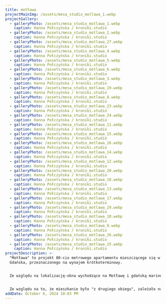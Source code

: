 ```yaml
---
title: motława
projectMainImg: /assets/mesa_studio_motlawa_1.webp
projectGallery:
  - galleryPhoto: /assets/mesa_studio_motlawa_1.webp
    caption: Hanna Połczyńska / kroniki.studio
  - galleryPhoto: /assets/mesa_studio_motlawa_2.webp
    caption: Hanna Połczyńska / kroniki.studio
  - galleryPhoto: /assets/mesa_studio_motlawa_27.webp
    caption: Hanna Połczyńska / kroniki.studio
  - galleryPhoto: /assets/mesa_studio_motlawa_4.webp
    caption: Hanna Połczyńska / kroniki.studio
  - galleryPhoto: /assets/mesa_studio_motlawa_5.webp
    caption: Hanna Połczyńska / kroniki.studio
  - galleryPhoto: /assets/mesa_studio_motlawa_6.webp
    caption: Hanna Połczyńska / kroniki.studio
  - galleryPhoto: /assets/mesa_studio_motlawa_3.webp
    caption: Hanna Połczyńska / kroniki.studio
  - galleryPhoto: /assets/mesa_studio_motlawa_19.webp
    caption: Hanna Połczyńska / kroniki.studio
  - galleryPhoto: /assets/mesa_studio_motlawa_8.webp
    caption: Hanna Połczyńska / kroniki.studio
  - galleryPhoto: /assets/mesa_studio_motlawa_23.webp
    caption: Hanna Połczyńska / kroniki.studio
  - galleryPhoto: /assets/mesa_studio_motlawa_24.webp
    caption: Hanna Połczyńska / kroniki.studio
  - galleryPhoto: /assets/mesa_studio_motlawa_11.webp
    caption: Hanna Połczyńska / kroniki.studio
  - galleryPhoto: /assets/mesa_studio_motlawa_15.webp
    caption: Hanna Połczyńska / kroniki.studio
  - galleryPhoto: /assets/mesa_studio_motlawa_16.webp
    caption: Hanna Połczyńska / kroniki.studio
  - galleryPhoto: /assets/mesa_studio_motlawa_14.webp
    caption: Hanna Połczyńska / kroniki.studio
  - galleryPhoto: /assets/mesa_studio_motlawa_12.webp
    caption: Hanna Połczyńska / kroniki.studio
  - galleryPhoto: /assets/mesa_studio_motlawa_20.webp
    caption: Hanna Połczyńska / kroniki.studio
  - galleryPhoto: /assets/mesa_studio_motlawa_18.webp
    caption: Hanna Połczyńska / kroniki.studio
  - galleryPhoto: /assets/mesa_studio_motlawa_13.webp
    caption: Hanna Połczyńska / kroniki.studio
  - galleryPhoto: /assets/mesa_studio_motlawa_17.webp
    caption: Hanna Połczyńska / kroniki.studio
  - galleryPhoto: /assets/mesa_studio_motlawa_29.webp
    caption: Hanna Połczyńska / kroniki.studio
  - galleryPhoto: /assets/mesa_studio_motlawa_10.webp
    caption: Hanna Połczyńska / kroniki.studio
  - galleryPhoto: /assets/mesa_studio_motlawa_9.webp
    caption: Hanna Połczyńska / kroniki.studio
  - galleryPhoto: /assets/mesa_studio_motlawa_26.webp
    caption: Hanna Połczyńska / kroniki.studio
  - galleryPhoto: /assets/mesa_studio_motlawa_25.webp
    caption: Hanna Połczyńska / kroniki.studio
projectDescription: >-
  "Motława" to projekt 80-cio metrowego apartamentu mieszczącego się w centrum
  Gdańska, przeznaczonego na wynajem krótkoterminowy.


  Ze względu na lokalizację-okna wychodzące na Motławę i gdańską marinę, postanowiłyśmy zaprojektować tę przestrzeń nawiązując do tego, co ją otacza. Spojrzeć na nią jak na mieszkanie-jacht, wpuścić (wlać?) Zatokę Gdańską do wnętrza. Nie bazując wyłącznie na odnoszących się do Gdańska akcentach dekoracyjnych; w sposób mniej oczywisty, a nieco bardziej scenograficzny. Tak, aby goście apartamentu mogli doświadczyć go w sposób wielowymiarowy. Z tego względu postanowiłyśmy sufit w strefie wejścia wykończyć tapetą nawiązującą do tafli wody, jedną z sypialni doświetlić za pomocą okna-bulaja, a nad stołem zawiesić lampę wywołująca skojarzenie z żaglem. W salonie stworzyłyśmy podświetlaną zabudowę-instalację w kształcie fal, która największe wrażenie robi po zmroku. 


  Ze względu na to, że mieszkanie było "z drugiego obiegu", zależało nam na wykorzystaniu elementów, które w nim zastałyśmy. Kierując się aspektem ekologicznym, jak i budżetowym, kuchenną zabudowę zaprojektowałyśmy tak, aby korespondowała z kamiennym blatem, który był elementem wcześniejszej aranżacji. Dopełniłyśmy go płytkami ze wzorem wywołujacym skojarzenie z pianą morską i otuliłyśmy wszechobecnymi odcieniami błękitu.
addDate: October 6, 2024 10:03 PM
---
```

